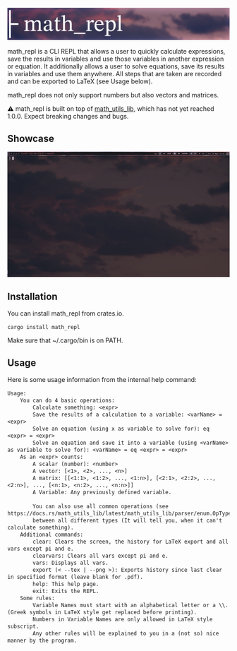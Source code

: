 ![math_repl banner](./images/banner.png)

math_repl is a CLI REPL that allows a user to quickly calculate expressions, save the results in variables and use those variables in another expression or equation. It additionally allows a user to solve equations, save its results in variables and use them anywhere. All steps that are taken are recorded and can be exported to LaTeX (see Usage below).

math_repl does not only support numbers but also vectors and matrices.

:warning: math_repl is built on top of [math_utils_lib](https://crates.io/crates/math_utils_lib), which has not yet reached 1.0.0. Expect breaking changes and bugs.

## Showcase

![A Gif Showcase of the REPL](./images/output.gif)

## Installation

You can install math_repl from crates.io.

```
cargo install math_repl
```

Make sure that ~/.cargo/bin is on PATH.

## Usage
Here is some usage information from the internal help command:

```
Usage:
    You can do 4 basic operations:
        Calculate something: <expr>
        Save the results of a calculation to a variable: <varName> = <expr>
        Solve an equation (using x as variable to solve for): eq <expr> = <expr>
        Solve an equation and save it into a variable (using <varName> as variable to solve for): <varName> = eq <expr> = <expr>
    As an <expr> counts:
        A scalar (number): <number>
        A vector: [<1>, <2>, ..., <n>]
        A matrix: [[<1:1>, <1:2>, ..., <1:n>], [<2:1>, <2:2>, ..., <2:n>], ..., [<n:1>, <n:2>, ..., <n:n>]]
        A Variable: Any previously defined variable.

        You can also use all common operations (see https://docs.rs/math_utils_lib/latest/math_utils_lib/parser/enum.OpType.html)
        between all different types (It will tell you, when it can't calculate something).
    Additional commands:
        clear: Clears the screen, the history for LaTeX export and all vars except pi and e.
        clearvars: Clears all vars except pi and e.
        vars: Displays all vars.
        export (< --tex | --png >): Exports history since last clear in specified format (leave blank for .pdf).
        help: This help page.
        exit: Exits the REPL.
    Some rules:
        Variable Names must start with an alphabetical letter or a \\. (Greek symbols in LaTeX style get replaced before printing).
        Numbers in Variable Names are only allowed in LaTeX style subscript.
        Any other rules will be explained to you in a (not so) nice manner by the program.
```
